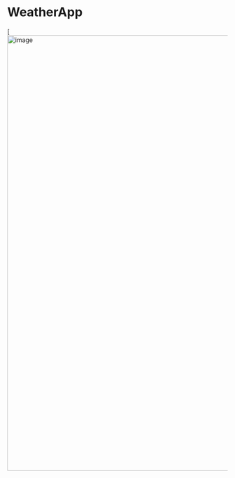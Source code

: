# WeatherApp

[<img width="994" alt="image" src="https://github.com/DeeptiGutti/WeatherApp/assets/34100024/f438969d-36d8-407b-81f9-e74932f15b29">
